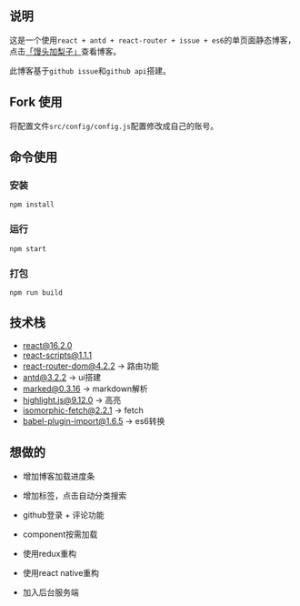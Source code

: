 ## 说明

这是一个使用```react + antd + react-router + issue + es6```的单页面静态博客，点击[「馒头加梨子」](https://sishenhei7.github.io/react-blog)查看博客。

此博客基于```github issue```和```github api```搭建。

## Fork 使用

将配置文件```src/config/config.js```配置修改成自己的账号。

## 命令使用

### 安装

```
npm install
```

### 运行

```
npm start
```

### 打包

```
npm run build
```

## 技术栈

- react@16.2.0
- react-scripts@1.1.1
- react-router-dom@4.2.2      -> 路由功能
- antd@3.2.2                  -> ui搭建
- marked@0.3.16               -> markdown解析
- highlight.js@9.12.0         -> 高亮
- isomorphic-fetch@2.2.1      -> fetch
- babel-plugin-import@1.6.5   -> es6转换

## 想做的

- 增加博客加载进度条

- 增加标签，点击自动分类搜索

- github登录 + 评论功能

- component按需加载

- 使用redux重构

- 使用react native重构

- 加入后台服务端














